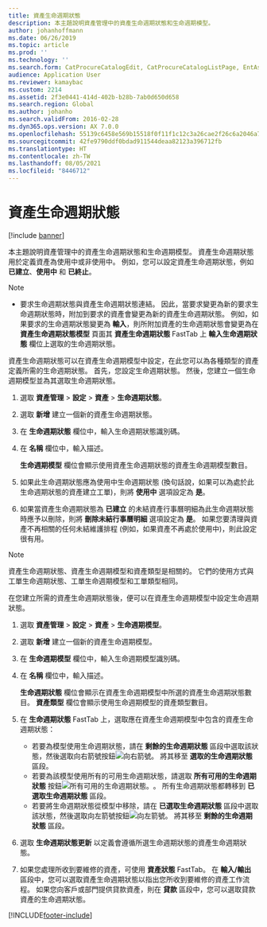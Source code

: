 ```yaml
---
title: 資產生命週期狀態
description: 本主題說明資產管理中的資產生命週期狀態和生命週期模型。
author: johanhoffmann
ms.date: 06/26/2019
ms.topic: article
ms.prod: ''
ms.technology: ''
ms.search.form: CatProcureCatalogEdit, CatProcureCatalogListPage, EntAssetLifecycleModelStateNext, EntAssetObjectLifecycleState, EntAssetLifecycleStateUpdate, EntAssetObjectLifecycleModel
audience: Application User
ms.reviewer: kamaybac
ms.custom: 2214
ms.assetid: 2f3e0441-414d-402b-b28b-7ab0d650d658
ms.search.region: Global
ms.author: johanho
ms.search.validFrom: 2016-02-28
ms.dyn365.ops.version: AX 7.0.0
ms.openlocfilehash: 55139c6458e569b15518f0f11f1c12c3a26cae2f26c6a2046a7ebdc1277cb144
ms.sourcegitcommit: 42fe9790ddf0bdad911544deaa82123a396712fb
ms.translationtype: HT
ms.contentlocale: zh-TW
ms.lasthandoff: 08/05/2021
ms.locfileid: "8446712"
---
```

# <a name="asset-lifecycle-states"></a>資產生命週期狀態

[!include [banner](../../includes/banner.md)]

 

本主題說明資產管理中的資產生命週期狀態和生命週期模型。 資產生命週期狀態用於定義資產為使用中或非使用中。 例如，您可以設定資產生命週期狀態，例如 **已建立**、**使用中** 和 **已終止**。

> [!NOTE]
> - 要求生命週期狀態與資產生命週期狀態連結。 因此，當要求變更為新的要求生命週期狀態時，附加到要求的資產會變更為新的資產生命週期狀態。 例如，如果要求的生命週期狀態變更為 **輸入**，則所附加資產的生命週期狀態會變更為在 **資產生命週期狀態模型** 頁面其 **資產生命週期狀態** FastTab 上 **輸入生命週期狀態** 欄位上選取的生命週期狀態。 


資產生命週期狀態可以在資產生命週期模型中設定，在此您可以為各種類型的資產定義所需的生命週期狀態。 首先，您設定生命週期狀態。 然後，您建立一個生命週期模型並為其選取生命週期狀態。

1. 選取 **資產管理** \> **設定** \> **資產** \> **生命週期狀態**。
2. 選取 **新增** 建立一個新的資產生命週期狀態。
3. 在 **生命週期狀態** 欄位中，輸入生命週期狀態識別碼。
4. 在 **名稱** 欄位中，輸入描述。

    **生命週期模型** 欄位會顯示使用資產生命週期狀態的資產生命週期模型數目。

5. 如果此生命週期狀態應為使用中生命週期狀態 (換句話說，如果可以為處於此生命週期狀態的資產建立工單)，則將 **使用中** 選項設定為 **是**。
6. 如果當資產生命週期狀態為 **已建立** 的未結資產行事曆明細為此生命週期狀態時應予以刪除，則將 **刪除未結行事曆明細** 選項設定為 **是**。 如果您要清理與資產不再相關的任何未結維護排程 (例如，如果資產不再處於使用中)，則此設定很有用。

> [!NOTE]
> 資產生命週期狀態、資產生命週期模型和資產類型是相關的。 它們的使用方式與工單生命週期狀態、工單生命週期模型和工單類型相同。 


在您建立所需的資產生命週期狀態後，便可以在資產生命週期模型中設定生命週期狀態。

1. 選取 **資產管理** \> **設定** \> **資產** \> **生命週期模型**。
2. 選取 **新增** 建立一個新的資產生命週期模型。
3. 在 **生命週期模型** 欄位中，輸入生命週期模型識別碼。
4. 在 **名稱** 欄位中，輸入描述。

    **生命週期狀態** 欄位會顯示在資產生命週期模型中所選的資產生命週期狀態數目。 **資產類型** 欄位會顯示使用生命週期模型的資產類型數目。

5. 在 **生命週期狀態** FastTab 上，選取應在資產生命週期模型中包含的資產生命週期狀態：

    - 若要為模型使用生命週期狀態，請在 **剩餘的生命週期狀態** 區段中選取該狀態，然後選取向右箭號按鈕![向右箭號。](media/15-setup-for-objects.png) 將其移至 **選取的生命週期狀態** 區段。
    - 若要為該模型使用所有的可用生命週期狀態，請選取 **所有可用的生命週期狀態** 按鈕![所有可用的生命週期狀態。](media/20-setup-for-objects.png)。 所有生命週期狀態都轉移到 **已選取生命週期狀態** 區段。
    - 若要將生命週期狀態從模型中移除，請在 **已選取生命週期狀態** 區段中選取該狀態，然後選取向左箭號按鈕![向左箭號。](media/16-setup-for-objects.png) 將其移至 **剩餘的生命週期狀態** 區段。

6. 選取 **生命週期狀態更新** 以定義會遵循所選生命週期狀態的資產生命週期狀態。
7. 如果您處理所收到要維修的資產，可使用 **資產狀態** FastTab。 在 **輸入/輸出** 區段中，您可以選取資產生命週期狀態以指出您所收到要維修的資產工作流程。 如果您向客戶或部門提供貸款資產，則在 **貸款** 區段中，您可以選取貸款資產的生命週期狀態。


[!INCLUDE[footer-include](../../../includes/footer-banner.md)]